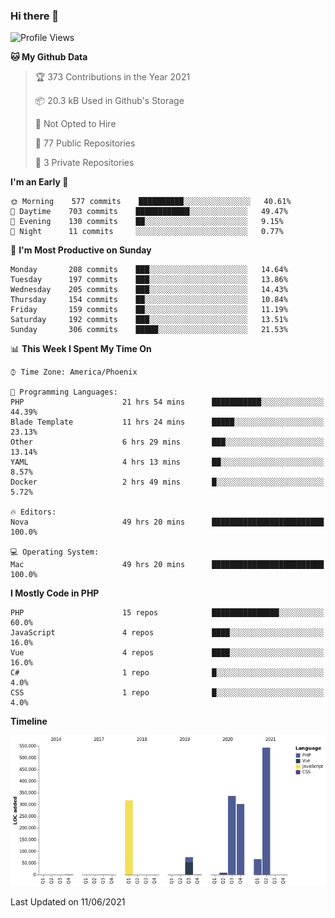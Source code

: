 ### Hi there 👋

<!--START_SECTION:waka-->
![Profile Views](http://img.shields.io/badge/Profile%20Views-4-blue)

**🐱 My Github Data** 

> 🏆 373 Contributions in the Year 2021
 > 
> 📦 20.3 kB Used in Github's Storage 
 > 
> 🚫 Not Opted to Hire
 > 
> 📜 77 Public Repositories 
 > 
> 🔑 3 Private Repositories  
 > 
**I'm an Early 🐤** 

```text
🌞 Morning    577 commits    ██████████░░░░░░░░░░░░░░░   40.61% 
🌆 Daytime    703 commits    ████████████░░░░░░░░░░░░░   49.47% 
🌃 Evening    130 commits    ██░░░░░░░░░░░░░░░░░░░░░░░   9.15% 
🌙 Night      11 commits     ░░░░░░░░░░░░░░░░░░░░░░░░░   0.77%

```
📅 **I'm Most Productive on Sunday** 

```text
Monday       208 commits    ███░░░░░░░░░░░░░░░░░░░░░░   14.64% 
Tuesday      197 commits    ███░░░░░░░░░░░░░░░░░░░░░░   13.86% 
Wednesday    205 commits    ███░░░░░░░░░░░░░░░░░░░░░░   14.43% 
Thursday     154 commits    ██░░░░░░░░░░░░░░░░░░░░░░░   10.84% 
Friday       159 commits    ██░░░░░░░░░░░░░░░░░░░░░░░   11.19% 
Saturday     192 commits    ███░░░░░░░░░░░░░░░░░░░░░░   13.51% 
Sunday       306 commits    █████░░░░░░░░░░░░░░░░░░░░   21.53%

```


📊 **This Week I Spent My Time On** 

```text
⌚︎ Time Zone: America/Phoenix

💬 Programming Languages: 
PHP                      21 hrs 54 mins      ███████████░░░░░░░░░░░░░░   44.39% 
Blade Template           11 hrs 24 mins      █████░░░░░░░░░░░░░░░░░░░░   23.13% 
Other                    6 hrs 29 mins       ███░░░░░░░░░░░░░░░░░░░░░░   13.14% 
YAML                     4 hrs 13 mins       ██░░░░░░░░░░░░░░░░░░░░░░░   8.57% 
Docker                   2 hrs 49 mins       █░░░░░░░░░░░░░░░░░░░░░░░░   5.72%

🔥 Editors: 
Nova                     49 hrs 20 mins      █████████████████████████   100.0%

💻 Operating System: 
Mac                      49 hrs 20 mins      █████████████████████████   100.0%

```

**I Mostly Code in PHP** 

```text
PHP                      15 repos            ███████████████░░░░░░░░░░   60.0% 
JavaScript               4 repos             ████░░░░░░░░░░░░░░░░░░░░░   16.0% 
Vue                      4 repos             ████░░░░░░░░░░░░░░░░░░░░░   16.0% 
C#                       1 repo              █░░░░░░░░░░░░░░░░░░░░░░░░   4.0% 
CSS                      1 repo              █░░░░░░░░░░░░░░░░░░░░░░░░   4.0%

```


**Timeline**

![Chart not found](https://raw.githubusercontent.com/mikebronner/mikebronner/master/charts/bar_graph.png) 


 Last Updated on 11/06/2021
<!--END_SECTION:waka-->

<!--
**mikebronner/mikebronner** is a ✨ _special_ ✨ repository because its `README.md` (this file) appears on your GitHub profile.

Here are some ideas to get you started:

- 🔭 I’m currently working on ...
- 🌱 I’m currently learning ...
- 👯 I’m looking to collaborate on ...
- 🤔 I’m looking for help with ...
- 💬 Ask me about ...
- 📫 How to reach me: ...
- 😄 Pronouns: ...
- ⚡ Fun fact: ...
-->
